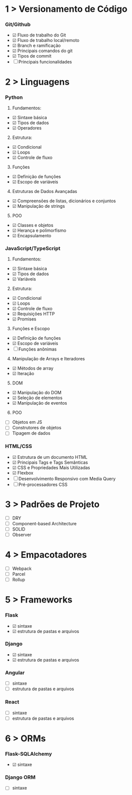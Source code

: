 # 1 > Versionamento de Código
### Git/Github
- &#9745; Fluxo de trabalho do Git
- &#9745; Fluxo de trabalho local/remoto
- &#9745; Branch e ramificação
- &#9745; Principais comandos do git
- &#9745; Tipos de commit
- &#9744; Principais funcionalidades

# 2 > Linguagens
### Python
1. Fundamentos:
- &#9745; Sintaxe básica
- &#9745; Tipos de dados
- &#9745; Operadores

2. Estrutura:
- &#9745; Condicional
- &#9745; Loops 
- &#9745; Controle de fluxo

3. Funções
- &#9745; Definição de funções
- &#9745; Escopo de variáveis

4. Estruturas de Dados Avançadas
- &#9745; Compreensões de listas, dicionários e conjuntos
- &#9745; Manipulação de strings

5. POO
- &#9745; Classes e objetos
- &#9745; Herança e polimorfismo
- &#9745; Encapsulamento

### JavaScript/TypeScript
1. Fundamentos:
- &#9745; Sintaxe básica
- &#9745; Tipos de dados
- &#9745; Variáveis

2. Estrutura:
- &#9745; Condicional
- &#9745; Loops 
- &#9745; Controle de fluxo
- &#9745; Requisições HTTP
- &#9745; Promises

3. Funções e Escopo
- &#9745; Definição de funções
- &#9745; Escopo de variáveis
- &#9744; Funções anônimas

4. Manipulação de Arrays e Iteradores
- &#9745; Métodos de array
- &#9745; Iteração

5. DOM
- &#9745; Manipulação do DOM
- &#9745; Seleção de elementos
- &#9745; Manipulação de eventos

6. POO
- &#9744; Objetos em JS
- &#9744; Construtores de objetos
- &#9744; Tipagem de dados

### HTML/CSS
- &#9745; Estrutura de um documento HTML
- &#9745; Principais Tags e Tags Semânticas
- &#9745; CSS e Propriedades Mais Utilizadas
- &#9745; Flexbox
- &#9744; Desenvolvimento Responsivo com Media Query
- &#9744; Pré-processadores CSS

# 3 > Padrões de Projeto
- &#9744; DRY
- &#9744; Component-based Architecture
- &#9744; SOLID
- &#9744; Observer

# 4 > Empacotadores
- &#9744; Webpack
- &#9744; Parcel
- &#9744; Rollup

# 5 > Frameworks
### <Back-end>
### Flask
- &#9745; sintaxe
- &#9745; estrutura de pastas e arquivos

### Django
- &#9745; sintaxe
- &#9745; estrutura de pastas e arquivos

### <Front-end>
### Angular
- &#9744; sintaxe
- &#9744; estrutura de pastas e arquivos

### React
- &#9744; sintaxe
- &#9744; estrutura de pastas e arquivos

# 6 > ORMs
### Flask-SQLAlchemy
- &#9745; sintaxe

### Django ORM
- &#9744; sintaxe
